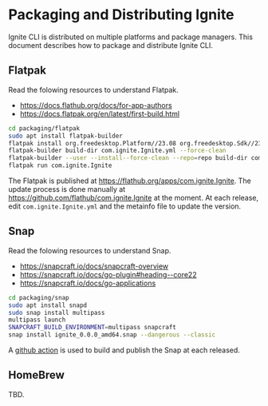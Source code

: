# Packaging and Distributing Ignite

Ignite CLI is distributed on multiple platforms and package managers. This document describes how to package and distribute Ignite CLI.

## Flatpak

Read the folowing resources to understand Flatpak.

* <https://docs.flathub.org/docs/for-app-authors>
* <https://docs.flatpak.org/en/latest/first-build.html>

```bash
cd packaging/flatpak
sudo apt install flatpak-builder
flatpak install org.freedesktop.Platform//23.08 org.freedesktop.Sdk//23.08 org.freedesktop.Sdk.Extension.golang//23.08
flatpak-builder build-dir com.ignite.Ignite.yml --force-clean
flatpak-builder --user --install--force-clean --repo=repo build-dir com.ignite.Ignite.yml
flatpak run com.ignite.Ignite
```

The Flatpak is published at <https://flathub.org/apps/com.ignite.Ignite>.
The update process is done manually at <https://github.com/flathub/com.ignite.Ignite> at the moment. At each release, edit `com.ignite.Ignite.yml` and the metainfo file to update the version.

## Snap

Read the folowing resources to understand Snap.

* <https://snapcraft.io/docs/snapcraft-overview>
* <https://snapcraft.io/docs/go-plugin#heading--core22>
* <https://snapcraft.io/docs/go-applications>

```bash
cd packaging/snap
sudo apt install snapd
sudo snap install multipass
multipass launch
SNAPCRAFT_BUILD_ENVIRONMENT=multipass snapcraft
snap install ignite_0.0.0_amd64.snap --dangerous --classic
```

A [github action](../.github/workflows/release-binary.yml) is used to build and publish the Snap at each released.

## HomeBrew

TBD.
